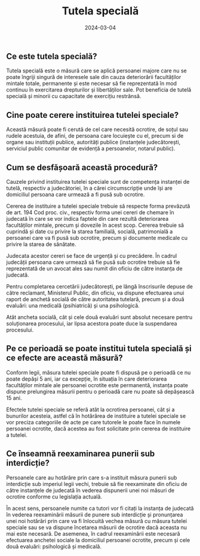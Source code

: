 ﻿---
title: 'Tutela specială'
metaTitle: 'Tutela specială'
metaDesc: 'Tutela specială: procedura'
socialImage: images/guardianship.jpg
date: '2024-03-04'
tags:
  - tutela specială, procedură, evaluări medicale, durată
---

## Ce este tutela specială?

Tutela specială este o măsură care se aplică persoanei majore care nu se poate îngriji singură de interesele sale din cauza deteriorării facultăților mintale totale, permanente și este necesar să fie reprezentată în mod continuu în exercitarea drepturilor și libertăților sale. Pot beneficia de tutelă specială și minorii cu capacitate de exercițiu restrânsă.

## Cine poate cerere instituirea tutelei speciale?

Această măsură poate fi cerută de cel care necesită ocrotire, de soțul sau rudele acestuia, de afini, de persoana care locuiește cu el, precum si de organe sau instituții publice, autorități publice (instanțele judecătorești, serviciul public comunitar de evidență a persoanelor, notarul public).

## Cum se desfășoară această procedură?

Cauzele privind instituirea tutelei speciale sunt de competența instanței de tutelă, respectiv a judecătoriei, în a cărei circumscripție unde își are domiciliul persoana care urmează a fi pusă sub ocrotire.

Cererea de instituire a tutelei speciale trebuie să respecte forma prevăzută de art. 194 Cod proc. civ., respectiv forma unei cereri de chemare în judecată în care se vor indica faptele din care rezultă deteriorarea facultăților mintale, precum și dovezile în acest scop. Cererea trebuie să cuprindă și date cu privire la starea familială, socială, patrimonială a persoanei care va fi pusă sub ocrotire, precum și documente medicale cu privire la starea de sănătate.

Judecata acestor cereri se face de urgență și cu precădere. În cadrul judecății persoana care urmează să fie pusă sub ocrotire trebuie să fie reprezentată de un avocat ales sau numit din oficiu de către instanța de judecată.

Pentru completarea cercetării judecătorești, pe lângă înscrisurile depuse de către reclamant, Ministerul Public, din oficiu, va dispune efectuarea unui raport de anchetă socială de către autoritatea tutelară, precum și a două evaluări: una medicală (psihiatrică) și una psihologică.

Atât ancheta socială, cât și cele două evaluări sunt absolut necesare pentru soluționarea procesului, iar lipsa acestora poate duce la suspendarea procesului.

## Pe ce perioadă se poate institui tutela specială și ce efecte are această măsură?

Conform legii, măsura tutelei speciale poate fi dispusă pe o perioadă ce nu poate depăși 5 ani, iar ca excepție, în situația în care deteriorarea facultăților mintale ale persoanei ocrotite este permanentă, instanța poate dispune prelungirea măsurii pentru o perioadă care nu poate să depășească 15 ani.

Efectele tutelei speciale se referă atât la ocrotirea persoanei, cât și a bunurilor acesteia, astfel că în hotărârea de instituire a tutelei speciale se vor preciza categoriile de acte pe care tutorele le poate face în numele persoanei ocrotite, dacă acestea au fost solicitate prin cererea de instituire a tutelei.

## Ce înseamnă reexaminarea punerii sub interdicție?

Persoanele care au hotărâre prin care s-a instituit măsura punerii sub interdicție sub imperiul legii vechi, trebuie să fie reexaminate din oficiu de către instanțele de judecată în vederea dispunerii unei noi măsuri de ocrotire conforme cu legislația actuală.

În acest sens, persoanele numite ca tutori vor fi citați la instanța de judecată în vederea reexaminării măsurii de punere sub interdicție și pronunțarea unei noi hotărâri prin care va fi înlocuită vechea măsură cu măsura tutelei speciale sau se va dispune încetarea măsurii de ocrotire dacă aceasta nu mai este necesară. De asemenea, în cadrul reexaminării este necesară efectuarea anchetei sociale la domiciliul persoanei ocrotite, precum și cele două evaluări: psihologică și medicală.